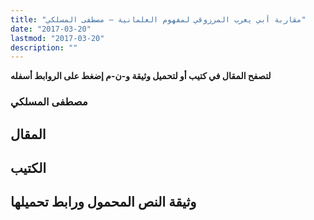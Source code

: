 ```yaml
---
title: "مقاربة أبي يعرب المرزوقي لمفهوم العلمانية – مصطفى المسلكي"
date: "2017-03-20"
lastmod: "2017-03-20"
description: ""
---
```

**لتصفح المقال في كتيب أو لتحميل وثيقة و-ن-م إضغط على الروابط أسفله**

### مصطفى المسلكي

## المقال

## الكتيب

## وثيقة النص المحمول ورابط تحميلها

###